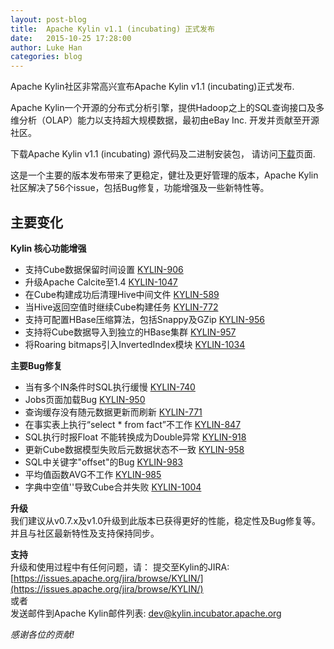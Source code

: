 ```yaml
---
layout: post-blog
title:  Apache Kylin v1.1 (incubating) 正式发布
date:   2015-10-25 17:28:00
author: Luke Han
categories: blog
---
```


Apache Kylin社区非常高兴宣布Apache Kylin v1.1 (incubating)正式发布.
 
Apache Kylin一个开源的分布式分析引擎，提供Hadoop之上的SQL查询接口及多维分析（OLAP）能力以支持超大规模数据，最初由eBay Inc. 开发并贡献至开源社区。

下载Apache Kylin v1.1 (incubating) 源代码及二进制安装包， 
请访问[下载](http://kylin.incubator.apache.org/cn/download/)页面.

这是一个主要的版本发布带来了更稳定，健壮及更好管理的版本，Apache Kylin社区解决了56个issue，包括Bug修复，功能增强及一些新特性等。

## 主要变化

__Kylin 核心功能增强__

* 支持Cube数据保留时间设置 [KYLIN-906](https://issues.apache.org/jira/browse/KYLIN-906)
* 升级Apache Calcite至1.4 [KYLIN-1047](https://issues.apache.org/jira/browse/KYLIN-1047) 
* 在Cube构建成功后清理Hive中间文件 [KYLIN-589](https://issues.apache.org/jira/browse/KYLIN-589)
* 当Hive返回空值时继续Cube构建任务 [KYLIN-772](https://issues.apache.org/jira/browse/KYLIN-772)
* 支持可配置HBase压缩算法，包括Snappy及GZip [KYLIN-956](https://issues.apache.org/jira/browse/KYLIN-956) 
* 支持将Cube数据导入到独立的HBase集群 [KYLIN-957](https://issues.apache.org/jira/browse/KYLIN-957)
* 将Roaring bitmaps引入InvertedIndex模块 [KYLIN-1034](https://issues.apache.org/jira/browse/KYLIN-1034)

__主要Bug修复__

* 当有多个IN条件时SQL执行缓慢 [KYLIN-740](https://issues.apache.org/jira/browse/KYLIN-740)
* Jobs页面加载Bug [KYLIN-950](https://issues.apache.org/jira/browse/KYLIN-950)
* 查询缓存没有随元数据更新而刷新 [KYLIN-771](https://issues.apache.org/jira/browse/KYLIN-771)
* 在事实表上执行“select * from fact”不工作 [KYLIN-847](https://issues.apache.org/jira/browse/KYLIN-847)
* SQL执行时报Float 不能转换成为Double异常 [KYLIN-918](https://issues.apache.org/jira/browse/KYLIN-918)
* 更新Cube数据模型失败后元数据状态不一致 [KYLIN-958](https://issues.apache.org/jira/browse/KYLIN-958)
* SQL中关键字"offset"的Bug [KYLIN-983](https://issues.apache.org/jira/browse/KYLIN-983)
* 平均值函数AVG不工作 [KYLIN-985](https://issues.apache.org/jira/browse/KYLIN-985)
* 字典中空值''导致Cube合并失败 [KYLIN-1004](https://issues.apache.org/jira/browse/KYLIN-1004)


__升级__  
我们建议从v0.7.x及v1.0升级到此版本已获得更好的性能，稳定性及Bug修复等。
并且与社区最新特性及支持保持同步。

__支持__  
升级和使用过程中有任何问题，请： 
提交至Kylin的JIRA: [https://issues.apache.org/jira/browse/KYLIN/](https://issues.apache.org/jira/browse/KYLIN/)  
或者  
发送邮件到Apache Kylin邮件列表: [dev@kylin.incubator.apache.org](mailto:dev@kylin.incubator.apache.org)  

_感谢各位的贡献!_